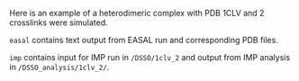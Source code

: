 Here is an example of a heterodimeric complex with PDB 1CLV and 2 crosslinks were simulated. 

`easal` contains text output from EASAL run and corresponding PDB files.

`imp` contains input for IMP run in `/DSSO/1clv_2` and output from IMP analysis in `/DSSO_analysis/1clv_2/`.

